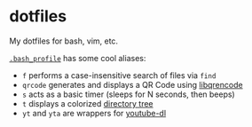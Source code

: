 # dotfiles

My dotfiles for bash, vim, etc.

[`.bash_profile`](macosx/.bash_profile) has some cool aliases:

- `f` performs a case-insensitive search of files via `find`
- `qrcode` generates and displays a QR Code using [libqrencode](https://fukuchi.org/works/qrencode/index.html.en)
- `s` acts as a basic timer (sleeps for N seconds, then beeps)
- `t` displays a colorized [directory tree](http://mama.indstate.edu/users/ice/tree)
- `yt` and `yta` are wrappers for [youtube-dl](https://github.com/ytdl-org/youtube-dl)
